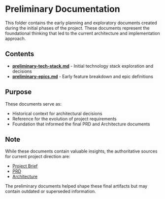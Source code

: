 # Preliminary Documentation

This folder contains the early planning and exploratory documents created during the initial phases of the project. These documents represent the foundational thinking that led to the current architecture and implementation approach.

## Contents

- **[preliminary-tech-stack.md](./preliminary-tech-stack.md)** - Initial technology stack exploration and decisions
- **[preliminary-epics.md](./preliminary-epics.md)** - Early feature breakdown and epic definitions

## Purpose

These documents serve as:

- Historical context for architectural decisions
- Reference for the evolution of project requirements
- Foundation that informed the final PRD and Architecture documents

## Note

While these documents contain valuable insights, the authoritative sources for current project direction are:

- [Project Brief](../project-brief.md)
- [PRD](../prd.md)
- [Architecture](../architecture.md)

The preliminary documents helped shape these final artifacts but may contain outdated or superseded information.
